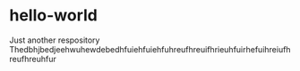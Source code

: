# hello-world
Just another respository
Thedbhjbedjeehwuhewdebedhfuiehfuiehfuhreufhreuifhrieuhfuirhefuihreiufhreufhreuhfur
